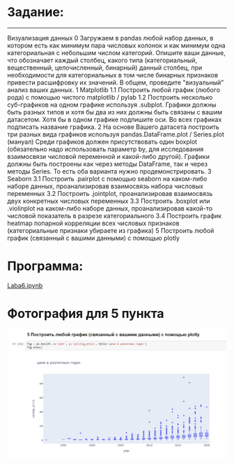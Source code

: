 # Задание:
___

Визуализация данных
0 Загружаем в pandas любой набор данных, в котором есть как минимум пара числовых колонок и как минимум одна категориальная с небольшим числом категорий. Опишите ваши данные, что обозначает каждый столбец, какого типа (категориальный, вещественный, целочисленный, бинарный) данный столбец, при необходимости для категориальных в том числе бинарных признаков привести расшифровку их значений. В общем, проведите "визуальный" анализ ваших данных.
1 Matplotlib
1.1 Построить любой график (любого рода) с помощью чистого matplotlib / pylab
1.2 Построить несколько суб-графиков на одном графике используя .subplot.
Графики должны быть разных типов и хотя бы два из них должны быть связаны с вашим датасетом. Хотя бы в одном графике подпишите оси. Во всех графиках подписать название графика.
2 На основе Вашего датасета построить три разных вида графиков используя pandas.DataFrame.plot / Series.plot (мануал) Среди графиков должен присутствовать один boxplot (обязательно надо использовать параметр by, для исследования взаимосвязи числовой переменной и какой-либо другой). Графики должны быть построены как через методы DataFrame, так и через методы Series. То есть оба варианта нужно продемонстрировать.
3 Seaborn
3.1 Построить .pairplot с помощью seaborn на каком-либо наборе данных, проанализировав взаимосвязь набора числовых переменных
3.2 Построить .jointplot, проанализировав взаимосвязь двух конкретных числовых переменных
3.3 Построить .boxplot или .violinplot на каком-либо наборе данных, проанализировав какой-то числовой показатель в разрезе категориального
3.4 Построить график heatmap попарной корреляции всех числовых признаков (категориальные признаки убираете из графика)
5 Построить любой график (связанный с вашими данными) с помощью plotly

# Программа:
[Laba6.ipynb](Laba6.ipynb)

# Фотография для 5 пункта
![Текст с описанием картинки](5.png)